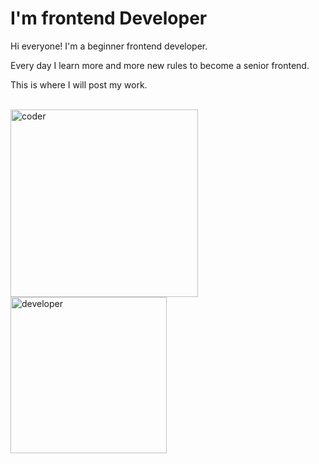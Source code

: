 <h1>I'm frontend Developer</h1>

<p>Hi everyone! I'm a beginner frontend developer.</p>
<p>Every day I learn more and more new rules to become a senior frontend.</p>
<p>This is where I will post my work.</p>
<br />
<img src="https://cdn.dribbble.com/users/239755/screenshots/3019824/dave_coding_dribbble.gif" alt="coder" height="300" />
<br />
<img src="https://agulhadeouroatelie.com/wp-content/uploads/2021/06/ouou-12.gif" alt="developer" height="250">
